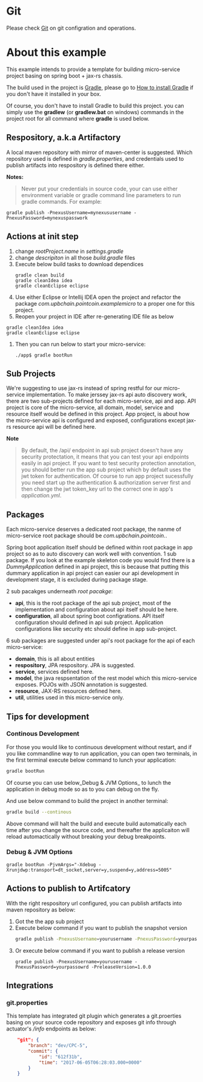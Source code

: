# Git
Please check [Git](git.md) on git configration and operations.

# About this example

This example intends to provide a template for building micro-service project basing on spring boot + jax-rs chassis.

The build used in the project is [Gradle](https://gradle.org/), please go to [How to install Gradle](https://gradle.org/install) if you don't have it installed in your box.

Of course, you don't have to install Gradle to build this project. you can simply use the **gradlew** (or **gradlew.bat** on windows) commands in the project root for all command
where **gradle** is used below.

## Respository, a.k.a Artifactory
A local maven repository with mirror of maven-center is suggested.
Which repository used is defined in _gradle.properties_, and credentials used to publish artifacts into respository is defined there either.

**Notes:**
> Never put your credentials in source code, your can use either environment variable or gradle command line parameters to run gradle commands.
For example:  

```
gradle publish -PnexusUsername=mynexususername -PnexusPassword=mynexuspasswork
```

## Actions at init step

1. change _rootProject.name_ in _settings.gradle_
1. change _descripiton_ in all those _build.gradle_ files
1. Execute below build tasks to download dependices 
    ```
    gradle clean build
    gradle cleanIdea idea
    gradle cleanEclipse eclipse
    ```
1. Use either Eclipse or Intellij IDEA open the project and refactor the package _com.upbchain.pointcoin.examplemicro_ to a proper one for this project.
1. Reopen your project in IDE after re-generating IDE file as below
```
gradle cleanIdea idea
gradle cleanEclipse eclipse
```
1. Then you can run below to start your micro-service:
    ```
    ./app$ gradle bootRun
    ```

   
## Sub Projects
We're suggesting to use jax-rs instead of spring restful for our micro-service implementation.
To make jerssey jax-rs api auto discovery work, there are two sub-projects defined for each micro-service, api and app.
API project is core of the micro-service, all domain, model, service and resource itself would be defined in this project.
App project, is about how the micro-service api is configured and exposed, configurations except jax-rs resource api will be defined here.

**Note**
> By default, the /api/ endpoint in api sub project doesn't have any security protectation, it means that you can test your api endpoints 
easily in api project. If you want to test security protection annotation, you should better run the app sub project which by default uses
the jwt token for authentication. Of course to run app project sucessfully you need start up the authentication & authorization server first
and then change the jwt token_key url to the correct one in app's _application.yml_.

## Packages
Each micro-service deserves a dedicated root package, the nanme of micro-service root package should be
_com.upbchain.pointcoin.<micro-service-name>_.

Spring boot application itself should be defined within root package in app project so as to auto discovery can work well with convention. 
1 sub package. If you look at the example skeleton code you would find there is a _DummyApplication_ defined in api project, this is
because that putting this dummary application in api project can easier our api development in development stage, it is excluded during package stage.

2 sub pacakges underneath _root pacakge_:

* **api**, this is the root package of the api sub project, most of the implementation and configuration about api itself should be here.
* **configuration**, all about spring boot configrations. API itself configuration should defined in api sub project. Application configurations like security etc should define in app sub-project.

6 sub packages are suggested under api's root package for the api of each micro-service:

 * **domain**, this is all about entities 
 * **respository**, JPA respository. JPA is suggested.
 * **service**, services defined here.
 * **model**, the java respsentation of the rest model which this micro-service exposes. POJOs with JSON annotation is suggested.
 * **resource**, JAX-RS resources defined here.
 * **util**, utilities used in this micro-service only.

## Tips for development
### Continous Development
For those you would like to continuous development without restart, and if you like commandline way to run application,
you can open two terminals, in the first terminal execute below command to lunch your application:
```bash
gradle bootRun
```
Of course you can use below_Debug & JVM Options_ to lunch the application in debug mode so as to you can debug on the fly.

And use below command to build the project in another terminal:
```bash
gradle build --continous
```
Above command will halt the build and execute build automatically each time after you change the source code, and thereafter the applicaiton will reload automactically
without breaking your debug breakpoints.

### Debug & JVM Options
```
gradle bootRun -PjvmArgs="-Xdebug -Xrunjdwp:transport=dt_socket,server=y,suspend=y,address=5005"
```


## Actions to publish to Artifcatory
With the right respository url configured, you can publish artifacts into maven repository as below:

1. Got the the app sub project
1. Execute below command if you want to publish the snapshot version
    ```bash
    gradle publish -PnexusUsername=yourusername -PnexusPassword=yourpassowrd
    ```
1. Or execute below command if you want to publish a release version
    ```
    gradle publish -PnexusUsername=yourusername -PnexusPassword=yourpassowrd -PreleaseVersion=1.0.0
    ```

## Integrations

### git.properties
This template has integrated git plugin which generates a git.proerties basing on your source code repository
and exposes git info through actuator's _/info_ endpoints as below:
```json
    "git": {
        "branch": "dev/CPC-5",
        "commit": {
            "id": "612f31b",
            "time": "2017-06-05T06:28:03.000+0000"
        }
    }
```